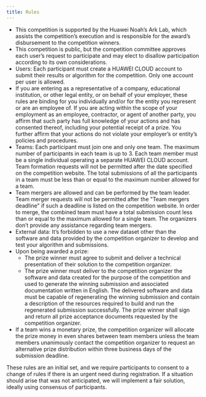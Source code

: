 ```yaml
---
title: Rules
---
```


+   This competition is supported by the Huawei Noah’s Ark Lab, which assists the competition’s execution and is responsible for the award’s disbursement to the competition winners.
+   This competition is public, but the competition committee approves each user’s request to participate and may elect to disallow participation according to its own considerations.
+   Users: Each participant must create a HUAWEI CLOUD account to submit their results or algorithm for the competition. Only one account per user is allowed.
+   If you are entering as a representative of a company, educational institution, or other legal entity, or on behalf of your employer, these rules are binding for you individually and/or for the entity you represent or are an employee of. If you are acting within the scope of your employment as an employee, contractor, or agent of another party, you affirm that such party has full knowledge of your actions and has consented thereof, including your potential receipt of a prize. You further affirm that your actions do not violate your employer’s or entity’s policies and procedures.
+   Teams: Each participant must join one and only one team. The maximum number of participants in each team is up to 3. Each team member must be a single individual operating a separate HUAWEI CLOUD account. Team formation requests will not be permitted after the date specified on the competition website. The total submissions of all the participants in a team must be less than or equal to the maximum number allowed for a team.
+   Team mergers are allowed and can be performed by the team leader. Team merger requests will not be permitted after the "Team mergers deadline" if such a deadline is listed on the competition website. In order to merge, the combined team must have a total submission count less than or equal to the maximum allowed for a single team. The organizers don’t provide any assistance regarding team mergers.
+   External data: It’s forbidden to use a new dataset other than the software and data provided by the competition organizer to develop and test your algorithm and submissions.
+   Upon being awarded a prize:
    +   The prize winner must agree to submit and deliver a technical presentation of their solution to the competition organizer.
    +   The prize winner must deliver to the competition organizer the software and data created for the purpose of the competition and used to generate the winning submission and associated documentation written in English. The delivered software and data must be capable of regenerating the winning submission and contain a description of the resources required to build and run the regenerated submission successfully. The prize winner shall sign and return all prize acceptance documents requested by the competition organizer.
+   If a team wins a monetary prize, the competition organizer will allocate the prize money in even shares between team members unless the team members unanimously contact the competition organizer to request an alternative prize distribution within three business days of the submission deadline.

These rules are an initial set, and we require participants to consent to a change of rules if there is an urgent need during registration. If a situation should arise that was not anticipated, we will implement a fair solution, ideally using consensus of participants.